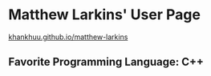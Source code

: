 # Matthew Larkins' User Page

[khankhuu.github.io/matthew-larkins](khankhuu.github.io/matthew-larkins)

## Favorite Programming Language: C++

